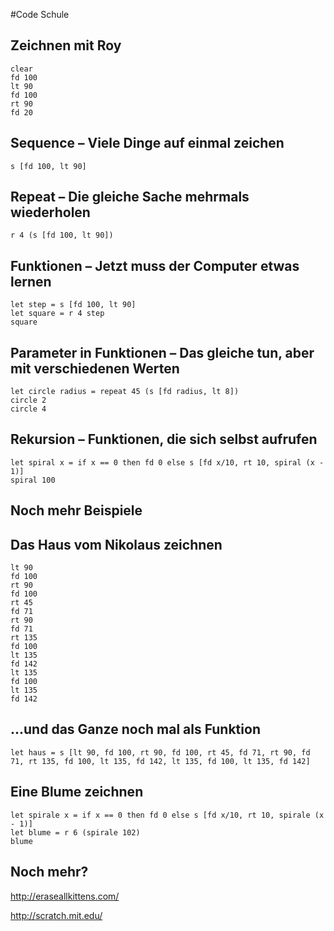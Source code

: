 
#Code Schule

## Zeichnen mit Roy
    clear
    fd 100
    lt 90
    fd 100
    rt 90
    fd 20

## Sequence – Viele Dinge auf einmal zeichen
    s [fd 100, lt 90]

## Repeat – Die gleiche Sache mehrmals wiederholen
    r 4 (s [fd 100, lt 90])

## Funktionen – Jetzt muss der Computer etwas lernen
    let step = s [fd 100, lt 90]
    let square = r 4 step
    square

## Parameter in Funktionen – Das gleiche tun, aber mit verschiedenen Werten
    let circle radius = repeat 45 (s [fd radius, lt 8])
    circle 2
    circle 4

## Rekursion – Funktionen, die sich selbst aufrufen
    let spiral x = if x == 0 then fd 0 else s [fd x/10, rt 10, spiral (x - 1)]
    spiral 100

## Noch mehr Beispiele

## Das Haus vom Nikolaus zeichnen
    lt 90
    fd 100
    rt 90
    fd 100
    rt 45
    fd 71
    rt 90
    fd 71
    rt 135
    fd 100
    lt 135
    fd 142
    lt 135
    fd 100
    lt 135
    fd 142

## ...und das Ganze noch mal als Funktion
    let haus = s [lt 90, fd 100, rt 90, fd 100, rt 45, fd 71, rt 90, fd 71, rt 135, fd 100, lt 135, fd 142, lt 135, fd 100, lt 135, fd 142]
## Eine Blume zeichnen
    let spirale x = if x == 0 then fd 0 else s [fd x/10, rt 10, spirale (x - 1)]
    let blume = r 6 (spirale 102)
    blume

## Noch mehr?

http://eraseallkittens.com/

http://scratch.mit.edu/
